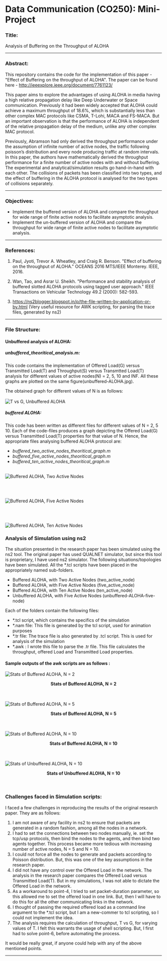 # Data Communication (CO250): Mini-Project
### Title:
Analysis of Buffering on the Throughput of ALOHA
<hr>

### Abstract:

This repository contains the code for the implementation of this paper - "Effect of Buffering on the throughput of ALOHA". The paper can be found here - http://ieeexplore.ieee.org/document/7761123/	

This paper aims to explore the advantages of using ALOHA in media having a high relative propagation delay like Deep Underwater or Space communication. Previously it had been widely accepted that ALOHA could achieve a maximum throughput of 18.6%, which is substantially less than other complex MAC protocols like CSMA, T-Lohi, MACA and FS-MACA. But an important observation is that the performance of ALOHA is independent of the relative propagation delay of the medium, unlike any other complex MAC protocol.

Previously, Abramson had only derived the throughput performance under the assumption of infinite number of active nodes, the traffic following poisson’s distribution and every node producing traffic at random intervals. In this paper, the authors have mathematically derived the throughput performance for a finite number of active nodes with and without buffering. The experimental and analytical/simulation results  go hand-in-hand with each other. The collisions of packets has been classified into two types, and the effect of buffering in the ALOHA protocol is analysed for the two types of collisions separately.
<hr>

### Objectives:
* Implement the buffered version of ALOHA and compare the throughput for wide range of finite active nodes to facilitate asymptotic analysis.
* Implement the un-buffered version of ALOHA and compare the throughput for wide range of finite active nodes to facilitate asymptotic analysis.
<hr>

### References:
1. Paul, Jyoti, Trevor A. Wheatley, and Craig R. Benson. "Effect of buffering on the throughput of ALOHA." OCEANS 2016 MTS/IEEE Monterey. IEEE, 2016.
2. Wan, Tao, and Asrar U. Sheikh. "Performance and stability analysis of buffered slotted ALOHA protocols using tagged user approach." IEEE Transactions on Vehicular Technology 49.2 (2000): 582-593.

3. https://ns2blogger.blogspot.in/p/the-file-written-by-application-or-by.html (Very useful resource for AWK scripting, for parsing the trace files, generated by ns2)
<hr>

### File Structure:

#### Unbuffered analysis of ALOHA:

##### unbuffered_theoritical_analysis.m:<br>
This code contains the implementation of Offered Load(G) versus Transmitted Load(T) and Throughput(S) versus Transmtted Load(T) analysis for different values of active nodes(N) = 2, 5, 10 and INF. All these graphs are plotted on the same figure(unbuffered-ALOHA.jpg).

The obtained graph for different values of N is as follows:<br><br>
![T vs G, Unbuffered ALOHA](unbuffered-ALOHA-T-vs-G.jpg)

##### buffered ALOHA:

This code has been written as different files for different values of N = 2, 5 10. Each of the code-files produces a graph depicting the Offered Load(G) versus Transmitted Load(T) properties for that value of N. Hence, the appropriate files analysing buffered ALOHA protocol are: 
* *buffered_two_active_nodes_theoritical_graph.m* 
* *buffered_five_active_nodes_theoritical_graph.m*
* *buffered_ten_active_nodes_theoritical_graph.m*
<br><br>

![Buffered ALOHA, Two Active Nodes](BufferedALOHA_2_Nodes.png)

<br><br>

![Buffered ALOHA, Five Active Nodes](BufferedALOHA_5_Nodes.png)

<br><br>

![Buffered ALOHA, Ten Active Nodes](BufferedALOHA_10_Nodes.png)

### Analysis of Simulation using ns2
The situation presented in the research paper has been simulated using the ns2 tool. The original paper has used QUALNET simulator, but since this tool is proprietary, I have used ns2 simulator.
The following situations/topologies have been simulated. All the *.tcl scripts have been placed in the appropriately named sub-folders.
* Buffered ALOHA, with Two Active Nodes (two_active_node)
* Buffered ALOHA, with Five Active Nodes (five_active_node)
* Buffered ALOHA, with Ten Active Nodes (ten_active_node)
* Unbuffered ALOHA, with Five Active Nodes (unbuffered-ALOHA-five-node)
 
Each of the folders contain the following files:
* *.tcl script, which contains the specifics of the simulation
* *.nam file: This file is generated by the tcl script, used for animation purposes
* *.tr file: The trace file is also generated by .tcl script. This is used for analysis of the simulation
* *.awk : I wrote this file to parse the .tr file. This file calculates the throughput, offered Load and Transmitted Load properties.

#### Sample outputs of the awk scripts are as follows : 

![Stats of Buffered ALOHA, N = 2](./two_buff_awk.png) <br> <center><b>Stats of Buffered ALOHA, N = 2 </b></center><br><br>

![Stats of Buffered ALOHA, N = 5](./five_buff_awk.png) <br> <center><b>Stats of Buffered ALOHA, N = 5 </b></center><br> <br>

![Stats of Buffered ALOHA, N = 10](./ten_buff_awk.png) <br><center><b>Stats of Buffered ALOHA, N = 10 </b></center><br> <br>


![Stats of Unbuffered ALOHA, N = 10](./five_unbuff_awk.png) <br><center><b> Stats of Unbuffered ALOHA, N = 10 </b></center><br><br>

### Challenges faced in Simulation scripts:
I faced a few challenges in reproducing the results of the original research paper. They are as follows:
1. I am not aware of any facility in ns2 to ensure that packets are generated in a random fashion, among all the nodes in a network.
2. I had to set the connections between two nodes manually, ie. set the tcp/usp protocols, then bind the nodes to  the agents, and then bind two agents together. This process became more tedious with increasing number of active nodes, N = 5 and N = 10.
3. I could not force all the nodes to generate and packets according to Poisson distribution. But, this was one of the key assumptions in the research paper.
4. I did not have any control over the Offered Load in the network. The analysis in the research paper compares the Offered Load versus Transmitted Load(T). But in my simulations, I was not able to dictate the Offered Load in the network.
5. As a workaround to point-4, I tried to set packet-duration parameter, so this allowed me to set the offered load in one link. But, then I will have to do this for all the other communicating links in the network.
6. I thought of passing the required offered load as a command line argument to the *.tcl script, but I am a new-commer to tcl scripting, so I could not implement the idea.
7. The analysis requires the calculation of throughput, T vs G, for varying values of T. I felt this warrants the usage of shell scripting. But, I first had to solve point-6, before automating the process.

It would be really great, if anyone could help with any of the above mentioned points. 



<hr>


